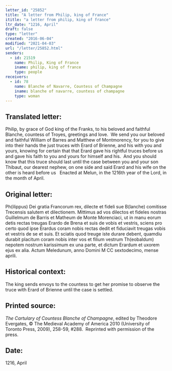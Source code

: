 ```yaml
---
letter_id: "25852"
title: "A letter from Philip, king of France"
ititle: "a letter from philip, king of france"
ltr_date: "1216, April"
draft: false
type: "letter"
created: "2016-06-04"
modified: "2021-04-03"
url: "/letter/25852.html"
senders:
  - id: 21519
    name: Philip, King of France
    iname: philip, king of france
    type: people
receivers:
  - id: 78
    name: Blanche of Navarre, Countess of Champagne
    iname: blanche of navarre, countess of champagne
    type: woman
---
```

<h2> Translated letter:</h2><p>Philip, by grace of God king of the Franks, to his beloved and faithful Blanche, countess of Troyes, greetings and love.&nbsp; We send you our beloved and faithful William of Barres and Matthew of Montmorency, for you to give into their hands the just truces with Erard of Brienne, and his with you and yours, knowing for certain that that Erard gave his rightful truces before us and gave his faith to you and yours for himself and his.&nbsp; And you should know that this truce should last until the case between you and your son Thibaut, our dearest nephew, on one side and said Erard and his wife on the other is heard before us&nbsp;&nbsp; Enacted at Melun, in the 1216th year of the Lord, in the month of April.</p><h2 class="mt-4"> Original letter:</h2><p class="Bodytext41">Ph(ilippus) Dei gratia Francorum rex, dilecte et fideli sue B(lanche) comitisse Trecensis salutem et dilectionem. Mittimus ad vos dilectos et fideles nostras Guillelmum de Barris et Matheum de Monte Morenciaci, ut in manu eorum detis rectas treugas Erardo de Brena et suis de vobis et vestris, sciens pro certo quod ipse Erardus coram nobis rectas dedit et fiduciavit treugas vobis et vestris de se et suis. Et sciatis quod treuge iste durare debent, quamdiu durabit placitum coram nobis inter vos et filium vestrum Th(eobaldum) nepotem nostrum karissimum ex una parte, et dictum Erardum et uxorem ejus ex alia. Actum Meledunum, anno Domini M CC sextodecimo, mense aprili.</p><h2 class="mt-4"> Historical context:</h2><p>The king sends envoys to the countess to get her promise to observe the truce with Erard of Brienne until the case is settled.</p><h2 class="mt-4"> Printed source:</h2><p><i>The Cartulary of Countess Blanche of Champagne</i>, edited by Theodore Evergates, © The Medieval Academy of America 2010 (University of Toronto Press, 2009), 258-59, #288.&nbsp; Reprinted with permission of the press.</p><h2 class="mt-4"> Date:</h2>1216, April